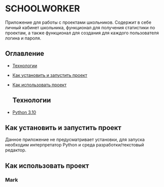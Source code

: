 #  SCHOOLWORKER
Приложение для работы с проектами школьников. Содержит в себе личный кабинет школьника, функционал для получения статистики по проектам, а также функционал для создания для каждого пользователя логина и пароля.
## Оглавление
- [Технологии](#технологии)
- [Как установить и запустить проект](#как-установить-и-запустить-проект)
- [Как использовать проект](#как-использовать-проект)

  ## Технологии
- [Python 3.10](https://docs.python.org/3.10/)

## Как установить и запустить проект
Данное приложение не предусматривает установки, для запуска необходим интерпретатор Python и среда разработки/текстовый редактор.

## Как использовать проект

### Mark 
